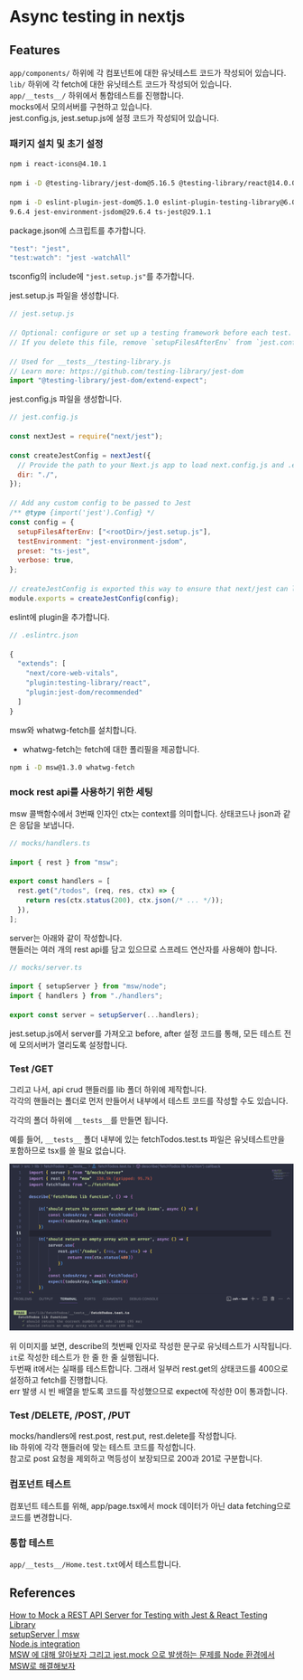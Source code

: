 # Async testing in nextjs

## Features

`app/components/` 하위에 각 컴포넌트에 대한 유닛테스트 코드가 작성되어 있습니다.<br>
`lib/` 하위에 각 fetch에 대한 유닛테스트 코드가 작성되어 있습니다.<br>
`app/__tests__/` 하위에서 통합테스트를 진행합니다.<br>
mocks에서 모의서버를 구현하고 있습니다.<br>
jest.config.js, jest.setup.js에 설정 코드가 작성되어 있습니다.<br>

### 패키지 설치 및 초기 설정

```bash
npm i react-icons@4.10.1

npm i -D @testing-library/jest-dom@5.16.5 @testing-library/react@14.0.0 @testing-library/user-event@14.4.3

npm i -D eslint-plugin-jest-dom@5.1.0 eslint-plugin-testing-library@6.0.1 jest@2
9.6.4 jest-environment-jsdom@29.6.4 ts-jest@29.1.1
```

package.json에 스크립트를 추가합니다.

```js
"test": "jest",
"test:watch": "jest -watchAll"
```

tsconfig의 include에 `"jest.setup.js"`를 추가합니다.

jest.setup.js 파일을 생성합니다.

```js
// jest.setup.js

// Optional: configure or set up a testing framework before each test.
// If you delete this file, remove `setupFilesAfterEnv` from `jest.config.js`

// Used for __tests__/testing-library.js
// Learn more: https://github.com/testing-library/jest-dom
import "@testing-library/jest-dom/extend-expect";
```

jest.config.js 파일을 생성합니다.

```js
// jest.config.js

const nextJest = require("next/jest");

const createJestConfig = nextJest({
  // Provide the path to your Next.js app to load next.config.js and .env files in your test environment
  dir: "./",
});

// Add any custom config to be passed to Jest
/** @type {import('jest').Config} */
const config = {
  setupFilesAfterEnv: ["<rootDir>/jest.setup.js"],
  testEnvironment: "jest-environment-jsdom",
  preset: "ts-jest",
  verbose: true,
};

// createJestConfig is exported this way to ensure that next/jest can load the Next.js config which is async
module.exports = createJestConfig(config);
```

eslint에 plugin을 추가합니다.

```js
// .eslintrc.json

{
  "extends": [
    "next/core-web-vitals",
    "plugin:testing-library/react",
    "plugin:jest-dom/recommended"
  ]
}
```

msw와 whatwg-fetch를 설치합니다.

- whatwg-fetch는 fetch에 대한 폴리필을 제공합니다.

```bash
npm i -D msw@1.3.0 whatwg-fetch
```

### mock rest api를 사용하기 위한 세팅

msw 콜백함수에서 3번째 인자인 ctx는 context를 의미합니다. 상태코드나 json과 같은 응답을 보냅니다.

```js
// mocks/handlers.ts

import { rest } from "msw";

export const handlers = [
  rest.get("/todos", (req, res, ctx) => {
    return res(ctx.status(200), ctx.json(/* ... */));
  }),
];
```

server는 아래와 같이 작성합니다.<br>
핸들러는 여러 개의 rest api를 담고 있으므로 스프레드 연산자를 사용해야 합니다.

```js
// mocks/server.ts

import { setupServer } from "msw/node";
import { handlers } from "./handlers";

export const server = setupServer(...handlers);
```

jest.setup.js에서 server를 가져오고 before, after 설정 코드를 통해, 모든 테스트 전에 모의서버가 열리도록 설정합니다.

### Test /GET

그리고 나서, api crud 핸들러를 lib 폴더 하위에 제작합니다.<br>
각각의 핸들러는 폴더로 먼저 만들어서 내부에서 테스트 코드를 작성할 수도 있습니다.

각각의 폴더 하위에 `__tests__`를 만들면 됩니다.

예를 들어, `__tests__` 폴더 내부에 있는 fetchTodos.test.ts 파일은 유닛테스트만을 포함하므로 tsx를 쓸 필요 없습니다.

![Alt text](./public/image.png)

위 이미지를 보면, describe의 첫번째 인자로 작성한 문구로 유닛테스트가 시작됩니다.<br>
`it`로 작성한 테스트가 한 줄 한 줄 실행됩니다.<br>
두번째 it에서는 실패를 테스트합니다. 그래서 일부러 rest.get의 상태코드를 400으로 설정하고 fetch를 진행합니다.<br>
err 발생 시 빈 배열을 받도록 코드를 작성했으므로 expect에 작성한 0이 통과합니다.

### Test /DELETE, /POST, /PUT

mocks/handlers에 rest.post, rest.put, rest.delete를 작성합니다.<br>
lib 하위에 각각 핸들러에 맞는 테스트 코드를 작성합니다.<br>
참고로 post 요청을 제외하고 멱등성이 보장되므로 200과 201로 구분합니다.

### 컴포넌트 테스트

컴포넌트 테스트를 위해, app/page.tsx에서 mock 데이터가 아닌 data fetching으로 코드를 변경합니다.

### 통합 테스트

`app/__tests__/Home.test.txt`에서 테스트합니다.

## References

[How to Mock a REST API Server for Testing with Jest & React Testing Library](https://www.youtube.com/watch?v=k0LPNKWCxx0)<br>
[setupServer | msw](https://mswjs.io/docs/api/setup-server/)<br>
[Node.js integration](https://mswjs.io/docs/integrations/node/#test-runner)<br>
[MSW 에 대해 알아보자 그리고 jest.mock 으로 발생하는 문제를 Node 환경에서 MSW로 해결해보자](https://velog.io/@jeong_lululala/test-msw)<br>
